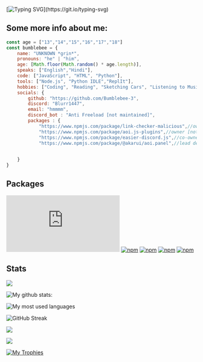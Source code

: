 [![Typing SVG](https://readme-typing-svg.herokuapp.com?color=%23F7AE22&width=461&height=61&lines=Hey!+Im+Bumblebee!)](https://git.io/typing-svg)
## Some more info about me:

```js
const age = ["13","14","15","16","17","18"]
const bumblebee = {
    name: "UNKNOWN *grin*",
    pronouns: "he" | "him",
    age: [Math.floor(Math.random() * age.length)],
    speaks: ["English","Hindi"],
    code: ["JavaScript", "HTML", "Python"],
    tools: ["Node.js", "Python IDLE","ReplIt"],
    hobbies: ["Coding", "Reading", "Sketching Cars", "Listening to Music"],
    socials: {
        github: "https://github.com/Bumblebee-3",
        discord: "Blurr1447",
        email: "hmmmm",
        discord_bot : "Anti Freeload [not maintained]",
        packages : {
            "https://www.npmjs.com/package/link-checker-malicious",//owner
            "https://www.npmjs.com/package/aoi.js-plugins",//owner [not maintained!]
            "https://www.npmjs.com/package/easier-discord.js",//co-owner
            "https://www.npmjs.com/package/@akarui/aoi.panel",//lead dev

            
    }
}
```
## Packages
[![npm](https://img.shields.io/npm/v/easier-discord.js?color=orange&logo=npm&style=flat-square&label=easier-discord.js)](https://www.npmjs.com/package/easier-discord.js)
[![npm](https://img.shields.io/npm/v/aoi.js-plugins?color=orange&logo=npm&style=flat-square&label=aoi.js-plugins)](https://www.npmjs.com/package/aoi.js-plugins)
[![npm](https://img.shields.io/npm/v/aoi.js-panel?color=orange&logo=npm&style=flat-square&label=aoi.js-panel)](https://www.npmjs.com/package/aoi.js-panel)
[![npm](https://img.shields.io/npm/v/@akarui/aoi.panel?color=orange&logo=npm&style=flat-square&label=@akarui/aoi.panel)](https://www.npmjs.com/package/@akarui/aoi.panel)
[![npm](https://img.shields.io/npm/v/link-checker-malicious?color=orange&logo=npm&style=flat-square&label=link-checker-malicious)](https://www.npmjs.com/package/link-checker-malicious)


## Stats
![](https://komarev.com/ghpvc/?username=Bumblebee-3&color=orange)


![My github stats:](https://github-readme-stats.vercel.app/api?username=Bumblebee-3&&show_icons=true&theme=gruvbox&count_private=true)

<img alt="My most used languages" src="https://github-readme-stats.vercel.app/api/top-langs/?username=Bumblebee-3&theme=gruvbox&langs_count=8&layout=compact"/>

![GitHub Streak](http://github-readme-streak-stats.herokuapp.com?user=Bumblebee-3&theme=gruvbox&date_format=j%20M%5B%20Y%5D)

![](https://github-profile-summary-cards.vercel.app/api/cards/profile-details?username=Bumblebee-3&theme=gruvbox)

![](http://github-profile-summary-cards.vercel.app/api/cards/productive-time?username=Bumblebee-3&theme=gruvbox&utcOffset=8)

[![My Trophies](https://github-profile-trophy.vercel.app/?username=Bumblebee-3&theme=gruvbox)](https://github.com/ryo-ma/github-profile-trophy)

